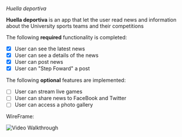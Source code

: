 *Huella deportiva*

**Huella deportiva** is an app that let the user read news and information about the University sports teams and their competitions

The following **required** functionality is completed:

- [x] User can see the latest news
- [x] User can see a details of the news
- [x] User can post news
- [x] User can "Step Foward" a post

The following **optional** features are implemented:

- [ ] User can stream live games
- [ ] User can share news to FaceBook and Twitter
- [ ] User can access a photo gallery 

WireFrame: 

<img src='http://i.imgur.com/iitqhV3.jpg' title='Video Walkthrough' width='' alt='Video Walkthrough' />

